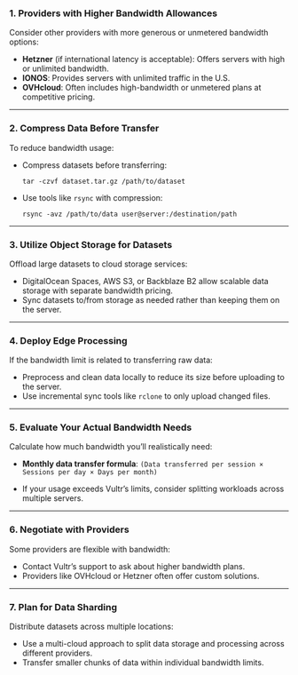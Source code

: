 ### **1. Providers with Higher Bandwidth Allowances**

Consider other providers with more generous or unmetered bandwidth options:

- **Hetzner** (if international latency is acceptable): Offers servers with high or unlimited bandwidth.
- **IONOS**: Provides servers with unlimited traffic in the U.S.
- **OVHcloud**: Often includes high-bandwidth or unmetered plans at competitive pricing.

---

### **2. Compress Data Before Transfer**

To reduce bandwidth usage:

- Compress datasets before transferring:
    
    `tar -czvf dataset.tar.gz /path/to/dataset`
    
- Use tools like `rsync` with compression:
    
    `rsync -avz /path/to/data user@server:/destination/path`
    

---

### **3. Utilize Object Storage for Datasets**

Offload large datasets to cloud storage services:

- DigitalOcean Spaces, AWS S3, or Backblaze B2 allow scalable data storage with separate bandwidth pricing.
- Sync datasets to/from storage as needed rather than keeping them on the server.

---

### **4. Deploy Edge Processing**

If the bandwidth limit is related to transferring raw data:

- Preprocess and clean data locally to reduce its size before uploading to the server.
- Use incremental sync tools like `rclone` to only upload changed files.

---

### **5. Evaluate Your Actual Bandwidth Needs**

Calculate how much bandwidth you’ll realistically need:

- **Monthly data transfer formula**:
    `(Data transferred per session × Sessions per day × Days per month)`
    
- If your usage exceeds Vultr’s limits, consider splitting workloads across multiple servers.

---

### **6. Negotiate with Providers**

Some providers are flexible with bandwidth:

- Contact Vultr’s support to ask about higher bandwidth plans.
- Providers like OVHcloud or Hetzner often offer custom solutions.

---

### **7. Plan for Data Sharding**

Distribute datasets across multiple locations:

- Use a multi-cloud approach to split data storage and processing across different providers.
- Transfer smaller chunks of data within individual bandwidth limits.